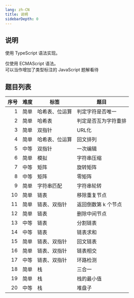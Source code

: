 ```yaml
---
lang: zh-CN
title: 说明
sidebarDepth: 0
---
```


## 说明

使用 TypeScript 语法实现。

仅使用 ECMAScript 语法。  
可以当作增加了类型标注的 JavaScript 题解看待


## 题目列表

| 序号 | 难度 | 标签           | 题目                 |
| ---: | ---- | -------------- | -------------------- |
|    1 | 简单 | 哈希表、位运算 | 判定字符是否唯一     |
|    2 | 简单 | 哈希表         | 判定是否互为字符重排 |
|    3 | 简单 | 双指针         | URL化                |
|    4 | 简单 | 哈希表、位运算 | 回文排列             |
|    5 | 中等 | 双指针         | 一次编辑             |
|    6 | 简单 | 模拟           | 字符串压缩           |
|    7 | 中等 | 矩阵           | 旋转矩阵             |
|    8 | 中等 | 矩阵           | 零矩阵               |
|    9 | 简单 | 字符串匹配     | 字符串轮转           |
|   10 | 简单 | 链表           | 移除重复节点         |
|   11 | 简单 | 链表、双指针   | 返回倒数第 k 个节点  |
|   12 | 简单 | 链表           | 删除中间节点         |
|   13 | 中等 | 链表           | 分割链表             |
|   14 | 中等 | 链表           | 链表求和             |
|   15 | 简单 | 链表、双指针   | 回文链表             |
|   16 | 简单 | 链表、双指针   | 链表相交             |
|   17 | 中等 | 链表、双指针   | 环路检测             |
|   18 | 简单 | 栈             | 三合一               |
|   19 | 简单 | 栈             | 栈的最小值           |
|   20 | 中等 | 栈             | 堆盘子               |


